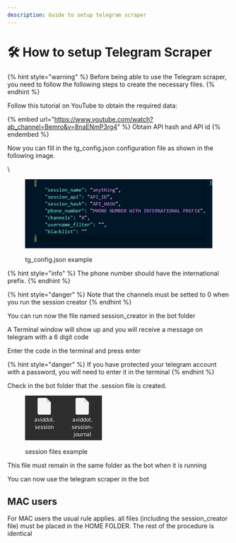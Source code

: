 ```yaml
---
description: Guide to setup telegram scraper
---
```


# 🛠 How to setup Telegram Scraper

{% hint style="warning" %}
Before being able to use the Telegram scraper, you need to follow the following steps to create the necessary files.
{% endhint %}

Follow this tutorial on YouTube to obtain the required data:

{% embed url="https://www.youtube.com/watch?ab_channel=Bemro&v=8naENmP3rg4" %}
Obtain API hash and API id
{% endembed %}



Now you can fill in the tg\_config.json configuration file as shown in the following image.

\


<figure><img src="../.gitbook/assets/api development1.png" alt=""><figcaption><p>tg_config.json example</p></figcaption></figure>



{% hint style="info" %}
The phone number should have the international prefix.
{% endhint %}

{% hint style="danger" %}
Note that the channels must be setted to 0 when you run the session creator
{% endhint %}



You can run now the file named session\_creator in the bot folder

&#x20;A Terminal window will show up and you will receive a message on telegram with a 6 digit code

Enter the code in the terminal and press enter

{% hint style="danger" %}
If you have protected your telegram account with a password, you will need to enter it in the terminal
{% endhint %}

Check in the bot folder that the .session file is created.

<figure><img src="../.gitbook/assets/sessions.png" alt=""><figcaption><p>session files example</p></figcaption></figure>

This file must remain in the same folder as the bot when it is running

You can now use the telegram scraper in the bot



## MAC users

For MAC users the usual rule applies. all files (including the session\_creator file) must be placed in the HOME FOLDER. The rest of the procedure is identical
